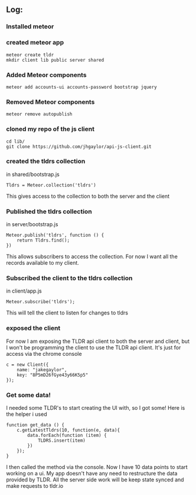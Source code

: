 ## Log:

### Installed meteor

### created meteor app

    meteor create tldr
    mkdir client lib public server shared


### Added Meteor components
    meteor add accounts-ui accounts-password bootstrap jquery

### Removed Meteor components
    meteor remove autopublish

### cloned my repo of the js client
    cd lib/
    git clone https://github.com/jhgaylor/api-js-client.git

### created the tldrs collection
in shared/bootstrap.js

    Tldrs = Meteor.collection('tldrs')


This gives access to the collection to both the server and the client

### Published the tldrs collection
in server/bootstrap.js


    Meteor.publish('tldrs', function () {
        return Tldrs.find();
    })


This allows subscribers to access the collection.  For now I want all the records available to my client.

### Subscribed the client to the tldrs collection
in client/app.js

    Meteor.subscribe('tldrs');


This will tell the client to listen for changes to tldrs


### exposed the client
For now I am exposing the TLDR api client to both the server and client, but I won't be programming the client to use the TLDR api client.  It's just for access via the chrome console

    c = new Client({
        name: "jakegaylor",
        key: "8P5mD26fGye43y66K5p5"
    });


### Get some data!
I needed some TLDR's to start creating the UI with, so I got some!  Here is the helper i used

    
    function get_data () {
        c.getLatestTldrs(10, function(e, data){
            data.forEach(function (item) {
                TLDRS.insert(item)
            })
        });
    }

I then called the method via the console. Now I have 10 data points to start working on a ui.
My app doesn't have any need to restructure the data provided by TLDR.  All the server side work will be keep state synced and make requests to tldr.io